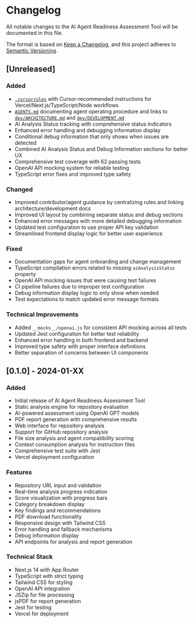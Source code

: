 # Changelog

All notable changes to the AI Agent Readiness Assessment Tool will be documented in this file.

The format is based on [Keep a Changelog](https://keepachangelog.com/en/1.0.0/),
and this project adheres to [Semantic Versioning](https://semver.org/spec/v2.0.0.html).

## [Unreleased]

### Added
- [`.cursorrules`](.cursorrules) with Cursor-recommended instructions for Vercel/Next.js/TypeScript/Node workflows
- [`AGENTS.md`](AGENTS.md) documenting agent operating procedure and links to [`dev/ARCHITECTURE.md`](dev/ARCHITECTURE.md) and [`dev/DEVELOPMENT.md`](dev/DEVELOPMENT.md)
- AI Analysis Status tracking with comprehensive status indicators
- Enhanced error handling and debugging information display
- Conditional debug information that only shows when issues are detected
- Combined AI Analysis Status and Debug Information sections for better UX
- Comprehensive test coverage with 62 passing tests
- OpenAI API mocking system for reliable testing
- TypeScript error fixes and improved type safety

### Changed
- Improved contributor/agent guidance by centralizing rules and linking architecture/development docs
- Improved UI layout by combining separate status and debug sections
- Enhanced error messages with more detailed debugging information
- Updated test configuration to use proper API key validation
- Streamlined frontend display logic for better user experience

### Fixed
- Documentation gaps for agent onboarding and change management
- TypeScript compilation errors related to missing `aiAnalysisStatus` property
- OpenAI API mocking issues that were causing test failures
- CI pipeline failures due to improper test configuration
- Debug information display logic to only show when needed
- Test expectations to match updated error message formats

### Technical Improvements
- Added `__mocks__/openai.js` for consistent API mocking across all tests
- Updated Jest configuration for better test reliability
- Enhanced error handling in both frontend and backend
- Improved type safety with proper interface definitions
- Better separation of concerns between UI components

## [0.1.0] - 2024-01-XX

### Added
- Initial release of AI Agent Readiness Assessment Tool
- Static analysis engine for repository evaluation
- AI-powered assessment using OpenAI GPT models
- PDF report generation with comprehensive results
- Web interface for repository analysis
- Support for GitHub repository analysis
- File size analysis and agent compatibility scoring
- Context consumption analysis for instruction files
- Comprehensive test suite with Jest
- Vercel deployment configuration

### Features
- Repository URL input and validation
- Real-time analysis progress indication
- Score visualization with progress bars
- Category breakdown display
- Key findings and recommendations
- PDF download functionality
- Responsive design with Tailwind CSS
- Error handling and fallback mechanisms
- Debug information display
- API endpoints for analysis and report generation

### Technical Stack
- Next.js 14 with App Router
- TypeScript with strict typing
- Tailwind CSS for styling
- OpenAI API integration
- JSZip for file processing
- jsPDF for report generation
- Jest for testing
- Vercel for deployment